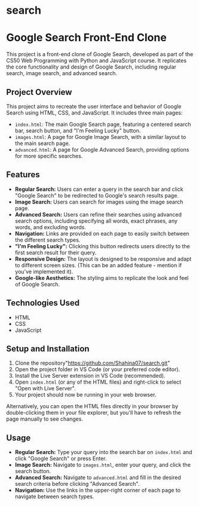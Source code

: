 # search
# Google Search Front-End Clone

This project is a front-end clone of Google Search, developed as part of the CS50 Web Programming with Python and JavaScript course. It replicates the core functionality and design of Google Search, including regular search, image search, and advanced search.

## Project Overview

This project aims to recreate the user interface and behavior of Google Search using HTML, CSS, and JavaScript. It includes three main pages:

*   `index.html`: The main Google Search page, featuring a centered search bar, search button, and "I'm Feeling Lucky" button.
*   `images.html`: A page for Google Image Search, with a similar layout to the main search page.
*   `advanced.html`: A page for Google Advanced Search, providing options for more specific searches.

## Features

*   **Regular Search:** Users can enter a query in the search bar and click "Google Search" to be redirected to Google's search results page.
*   **Image Search:** Users can search for images using the image search page.
*   **Advanced Search:** Users can refine their searches using advanced search options, including specifying all words, exact phrases, any words, and excluding words.
*   **Navigation:** Links are provided on each page to easily switch between the different search types.
*   **"I'm Feeling Lucky":**  Clicking this button redirects users directly to the first search result for their query.
*   **Responsive Design:** The layout is designed to be responsive and adapt to different screen sizes. (This can be an added feature - mention if you've implemented it).
*   **Google-like Aesthetics:** The styling aims to replicate the look and feel of Google Search.

## Technologies Used

*   HTML
*   CSS
*   JavaScript

## Setup and Installation

1.  Clone the repository"https://github.com/Shahina07/search.git"
2.  Open the project folder in VS Code (or your preferred code editor).
3.  Install the Live Server extension in VS Code (recommended).
4.  Open `index.html` (or any of the HTML files) and right-click to select "Open with Live Server".
5.  Your project should now be running in your web browser.

Alternatively, you can open the HTML files directly in your browser by double-clicking them in your file explorer, but you'll have to refresh the page manually to see changes.

## Usage

*   **Regular Search:** Type your query into the search bar on `index.html` and click "Google Search" or press Enter.
*   **Image Search:** Navigate to `images.html`, enter your query, and click the search button.
*   **Advanced Search:** Navigate to `advanced.html` and fill in the desired search criteria before clicking "Advanced Search".
*   **Navigation:** Use the links in the upper-right corner of each page to navigate between search types.


